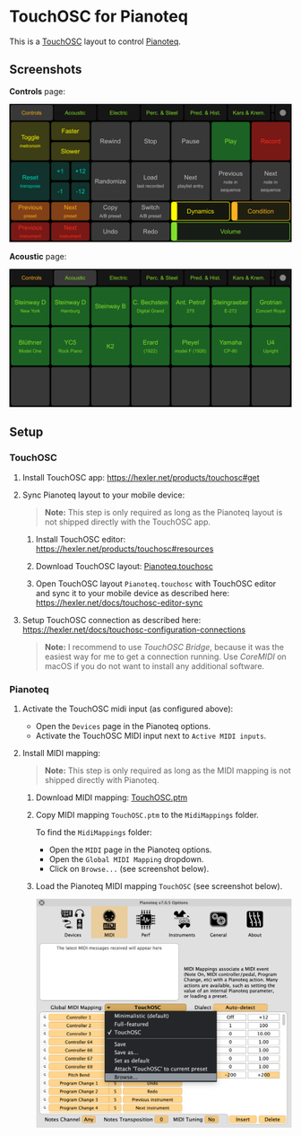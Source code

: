 # TouchOSC for Pianoteq

This is a [TouchOSC](https://hexler.net/products/touchosc) layout to control [Pianoteq](https://www.modartt.com/pianoteq).

## Screenshots

**Controls** page:

![page-controls](screenshots/touch-osc/page-controls.png)

**Acoustic** page:

![page-acoustic](screenshots/touch-osc/page-acoustic.png)

## Setup

### TouchOSC

1. Install TouchOSC app:
   https://hexler.net/products/touchosc#get

2. Sync Pianoteq layout to your mobile device:

   > **Note:** This step is only required as long as the Pianoteq layout is not shipped directly with the TouchOSC app.

   1. Install TouchOSC editor:
      https://hexler.net/products/touchosc#resources

   2. Download TouchOSC layout:
      [Pianoteq.touchosc](Pianoteq.touchosc)

   3. Open TouchOSC layout `Pianoteq.touchosc` with TouchOSC editor and sync it to your mobile device as described here:
      https://hexler.net/docs/touchosc-editor-sync

3. Setup TouchOSC connection as described here:
   https://hexler.net/docs/touchosc-configuration-connections

   > **Note:** I recommend to use *TouchOSC Bridge*, because it was the easiest way for me to get a connection running. Use *CoreMIDI* on macOS if you do not want to install any additional software.

### Pianoteq

1. Activate the TouchOSC midi input (as configured above):

      - Open the `Devices` page in the Pianoteq options.
      - Activate the TouchOSC MIDI input next to `Active MIDI inputs`.

2. Install MIDI mapping:

   > **Note:** This step is only required as long as the MIDI mapping is not shipped directly with Pianoteq.

   1. Download MIDI mapping:
      [TouchOSC.ptm](TouchOSC.ptm)

   2. Copy MIDI mapping `TouchOSC.ptm` to the `MidiMappings` folder.

      To find the `MidiMappings` folder:
      
      - Open the `MIDI` page in the Pianoteq options.
      - Open the `Global MIDI Mapping` dropdown.
      - Click on `Browse...` (see screenshot below).

   3. Load the Pianoteq MIDI mapping `TouchOSC` (see screenshot below).

      ![midi-mappings](screenshots/pianoteq/midi-mappings.png)